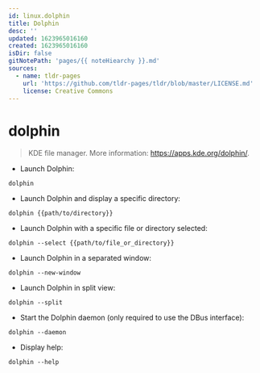 ```yaml
---
id: linux.dolphin
title: Dolphin
desc: ''
updated: 1623965016160
created: 1623965016160
isDir: false
gitNotePath: 'pages/{{ noteHiearchy }}.md'
sources:
  - name: tldr-pages
    url: 'https://github.com/tldr-pages/tldr/blob/master/LICENSE.md'
    license: Creative Commons
---
```

# dolphin

> KDE file manager.
> More information: <https://apps.kde.org/dolphin/>.

- Launch Dolphin:

`dolphin`

- Launch Dolphin and display a specific directory:

`dolphin {{path/to/directory}}`

- Launch Dolphin with a specific file or directory selected:

`dolphin --select {{path/to/file_or_directory}}`

- Launch Dolphin in a separated window:

`dolphin --new-window`

- Launch Dolphin in split view:

`dolphin --split`

- Start the Dolphin daemon (only required to use the DBus interface):

`dolphin --daemon`

- Display help:

`dolphin --help`


